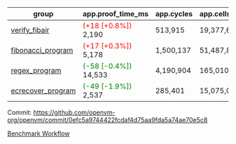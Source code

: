 | group | app.proof_time_ms | app.cycles | app.cells_used | leaf.proof_time_ms | leaf.cycles | leaf.cells_used |
| -- | -- | -- | -- | -- | -- | -- |
| [verify_fibair](https://github.com/openvm-org/openvm/blob/benchmark-results/benchmarks-pr/1273/verify_fibair-0efc5a9744422fcdaf4d75aa9fda5a74ae70e5c8.md) |<span style='color: red'>(+18 [+0.8%])</span> 2,190 |  513,915 |  19,377,671 |- | - | - |
| [fibonacci_program](https://github.com/openvm-org/openvm/blob/benchmark-results/benchmarks-pr/1273/fibonacci-0efc5a9744422fcdaf4d75aa9fda5a74ae70e5c8.md) |<span style='color: red'>(+17 [+0.3%])</span> 5,178 |  1,500,137 |  51,487,838 |- | - | - |
| [regex_program](https://github.com/openvm-org/openvm/blob/benchmark-results/benchmarks-pr/1273/regex-0efc5a9744422fcdaf4d75aa9fda5a74ae70e5c8.md) |<span style='color: green'>(-58 [-0.4%])</span> 14,533 |  4,190,904 |  165,010,909 |- | - | - |
| [ecrecover_program](https://github.com/openvm-org/openvm/blob/benchmark-results/benchmarks-pr/1273/ecrecover-0efc5a9744422fcdaf4d75aa9fda5a74ae70e5c8.md) |<span style='color: green'>(-49 [-1.9%])</span> 2,537 |  285,401 |  15,075,033 |- | - | - |


Commit: https://github.com/openvm-org/openvm/commit/0efc5a9744422fcdaf4d75aa9fda5a74ae70e5c8

[Benchmark Workflow](https://github.com/openvm-org/openvm/actions/runs/12972192013)

